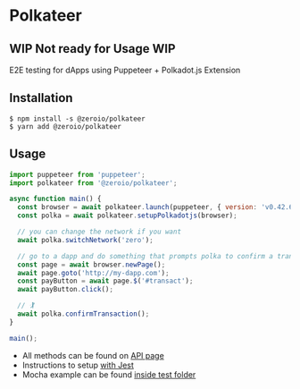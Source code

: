 # Polkateer
## WIP Not ready for Usage WIP

E2E testing for dApps using Puppeteer + Polkadot.js Extension

## Installation

```
$ npm install -s @zeroio/polkateer
$ yarn add @zeroio/polkateer
```

## Usage

```js
import puppeteer from 'puppeteer';
import polkateer from '@zeroio/polkateer';

async function main() {
  const browser = await polkateer.launch(puppeteer, { version: 'v0.42.6' });
  const polka = await polkateer.setupPolkadotjs(browser);

  // you can change the network if you want
  await polka.switchNetwork('zero');

  // go to a dapp and do something that prompts polka to confirm a transaction
  const page = await browser.newPage();
  await page.goto('http://my-dapp.com');
  const payButton = await page.$('#transact');
  await payButton.click();

  // 🏌
  await polka.confirmTransaction();
}

main();
```

- All methods can be found on [API page](docs/API.md)  
- Instructions to setup [with Jest](docs/JEST.md)  
- Mocha example can be found [inside test folder](./test)
